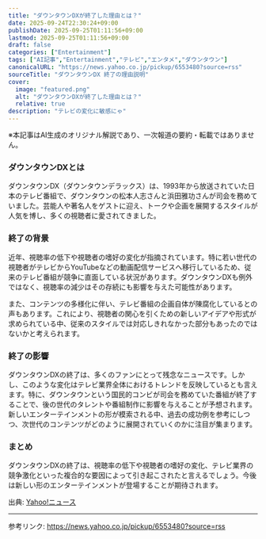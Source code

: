 ```yaml
---
title: "ダウンタウンDXが終了した理由とは？"
date: 2025-09-24T22:30:24+09:00
publishDate: 2025-09-25T01:11:56+09:00
lastmod: 2025-09-25T01:11:56+09:00
draft: false
categories: ["Entertainment"]
tags: ["AI記事","Entertainment","テレビ","エンタメ","ダウンタウン"]
canonicalURL: "https://news.yahoo.co.jp/pickup/6553480?source=rss"
sourceTitle: "ダウンタウンDX 終了の理由説明"
cover:
  image: "featured.png"
  alt: "ダウンタウンDXが終了した理由とは？"
  relative: true
description: "テレビの変化に敏感にゃ"
---
```

※本記事はAI生成のオリジナル解説であり、一次報道の要約・転載ではありません。

### ダウンタウンDXとは

ダウンタウンDX（ダウンタウンデラックス）は、1993年から放送されていた日本のテレビ番組で、ダウンタウンの松本人志さんと浜田雅功さんが司会を務めていました。芸能人や著名人をゲストに迎え、トークや企画を展開するスタイルが人気を博し、多くの視聴者に愛されてきました。

### 終了の背景

近年、視聴率の低下や視聴者の嗜好の変化が指摘されています。特に若い世代の視聴者がテレビからYouTubeなどの動画配信サービスへ移行しているため、従来のテレビ番組が競争に直面している状況があります。ダウンタウンDXも例外ではなく、視聴率の減少はその存続にも影響を与えた可能性があります。

また、コンテンツの多様化に伴い、テレビ番組の企画自体が陳腐化しているとの声もあります。これにより、視聴者の関心を引くための新しいアイデアや形式が求められている中、従来のスタイルでは対応しきれなかった部分もあったのではないかと考えられます。

### 終了の影響

ダウンタウンDXの終了は、多くのファンにとって残念なニュースです。しかし、このような変化はテレビ業界全体におけるトレンドを反映しているとも言えます。特に、ダウンタウンという国民的コンビが司会を務めていた番組が終了することで、後の世代のタレントや番組制作に影響を与えることが予想されます。新しいエンターテインメントの形が模索される中、過去の成功例を参考にしつつ、次世代のコンテンツがどのように展開されていくのかに注目が集まります。

### まとめ

ダウンタウンDXの終了は、視聴率の低下や視聴者の嗜好の変化、テレビ業界の競争激化といった複合的な要因によって引き起こされたと言えるでしょう。今後は新しい形のエンターテインメントが登場することが期待されます。

出典: [Yahoo!ニュース](https://news.yahoo.co.jp/pickup/6553480?source=rss)

---
参考リンク: https://news.yahoo.co.jp/pickup/6553480?source=rss
